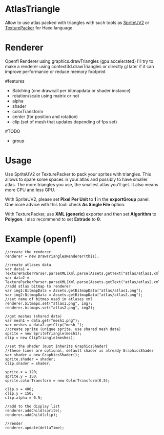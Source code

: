 # AtlasTriangle
Allow to use atlas packed with triangles with such tools as [SpriteUV2](https://www.spriteuv.com) or [TexturePacker](https://www.codeandweb.com/texturepacker/) for Haxe language.

# Renderer
Openfl Renderer using graphics.drawTriangles (gpu accelerated)
I'll try to make a renderer using context3d.drawTriangles or directly gl later if it can improve performance or reduce memory footprint

#features
 * Batching (one drawcall per bitmapdata or shader instance)
 * rotation/scale using matrix or not
 * alpha
 * shader
 * colorTransform
 * center (for position and rotation)
 * clip (set of mesh that updates depending of fps set)
 
#TODO
 * group


# Usage
Use SpriteUV2 or TexturePacker to pack your sprites with triangles. This allows to spare some spaces in your atlas and possibly to have smaller atlas.
The more triangles you use, the smallest atlas you'll get. It also means more CPU and less GPU.

With SpriteUV2, please set **Pixel Per Unit** to **1** in the **exportGroup** panel. One more advice with this tool: check **As Single File** option.

With TexturePacker, use **XML (generic)** exporter and then set **Algorithm** to **Polygon**. I also recommend to set **Extrude** to **0**.

# Example (openfl)
	
	//create the renderer
	renderer = new DrawTrianglesRenderer(this);
	
	//create atlases data
    var data1 = TexturePackerParser.parseXML(Xml.parse(Assets.getText("atlas/atlas1.xml")));
	var data2 = TexturePackerParser.parseXML(Xml.parse(Assets.getText("atlas/atlas2.xml")));
	//add atlas bitmap to renderer
	var img1:BitmapData = Assets.getBitmapData("atlas/atlas1.png");
	var img2:BitmapData = Assets.getBitmapData("atlas/atlas2.png");
	//set name of bitmap used in atlases xml
	renderer.bitmaps.set("atlas1.png", img);
	renderer.bitmaps.set("atlas2.png", img2);
	
	//get meshes (shared data)
	var mesh1 = data.get("mesh1.png");
	var meshes = data2.getClip("mesh_");
	//create sprite (unique sprite. use shared mesh data)
	sprite = new SpriteTriangle(mesh1);
	clip = new ClipTriangle(meshes);
	
	//set the shader (must inherits GraphicsShader)
	//these lines are optional, default shader is already GraphicsShader
	var shader = new GraphicsShader();
	sprite.shader = shader;
	clip.shader = shader;
	
	sprite.x = 120;
	sprite.y = 150;
	sprite.colorTransform = new ColorTransform(0.5);
	
	clip.x = 400;
	clip.y = 150;
	clip.alpha = 0.5;
	
	//add to the display list
	renderer.addChild(sprite);
	renderer.addChild(clip);
	
	//render
	renderer.update(deltaTime);
